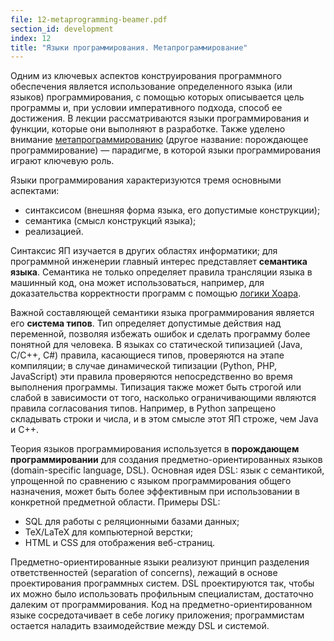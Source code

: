 ```yaml
---
file: 12-metaprogramming-beamer.pdf
section_id: development
index: 12
title: "Языки программирования. Метапрограммирование"
---
```


Одним из ключевых аспектов конструирования программного обеспечения является
использование определенного языка (или языков) программирования,
с помощью которых описывается цель программы и, при условии императивного подхода,
способ ее достижения. В лекции рассматриваются языки программирования и функции,
которые они выполняют в разработке. Также уделено внимание [метапрограммированию][meta]
(другое название: порождающее программирование) — парадигме, в которой языки программирования
играют ключевую роль.

Языки программирования характеризуются тремя основными аспектами:

* синтаксисом (внешняя форма языка, его допустимые конструкции);
* семантика (смысл конструкций языка);
* реализацией.

Синтаксис ЯП изучается в других областях информатики; для программной инженерии
главный интерес представляет **семантика языка**. Семантика не только определяет
правила трансляции языка в машинный код, она может использоваться, например,
для доказательства корректности программ с помощью [логики Хоара][hoare].

Важной составляющей семантики языка программирования является его **система типов**.
Тип определяет допустимые действия над переменной, позволяя избежать ошибок
и сделать программу более понятной для человека. В языках со статической типизацией
(Java, C/C++, C#) правила, касающиеся типов, проверяются на этапе компиляции;
в случае динамической типизации (Python, PHP, JavaScript) эти правила проверяются
непосредственно во время выполнения программы. Типизация также может быть строгой
или слабой в зависимости от того, насколько ограничивающими являются правила
согласования типов. Например, в Python запрещено складывать строки и числа,
и в этом смысле этот ЯП строже, чем Java и C++.

Теория языков программирования используется в **порождающем программировании**
для создания предметно-ориентированных языков (domain-specific language, DSL).
Основная идея DSL: язык с семантикой, упрощенной по сравнению с языком программирования
общего назначения, может быть более эффективным при использовании в конкретной
предметной области. Примеры DSL:

* SQL для работы с реляционными базами данных;
* TeX/LaTeX для компьютерной верстки;
* HTML и CSS для отображения веб-страниц.

Предметно-ориентированные языки реализуют принцип разделения ответственностей
(separation of concerns), лежащий в основе проектирования программных систем.
DSL проектируются так, чтобы их можно было использовать профильным специалистам,
достаточно далеким от программирования. Код на предметно-ориентированном языке сосредотачивает
в себе логику приложения; программистам остается наладить взаимодействие
между DSL и системой.

[meta]: https://ru.wikipedia.org/wiki/%D0%9C%D0%B5%D1%82%D0%B0%D0%BF%D1%80%D0%BE%D0%B3%D1%80%D0%B0%D0%BC%D0%BC%D0%B8%D1%80%D0%BE%D0%B2%D0%B0%D0%BD%D0%B8%D0%B5
[hoare]: https://ru.wikipedia.org/wiki/%D0%9B%D0%BE%D0%B3%D0%B8%D0%BA%D0%B0_%D0%A5%D0%BE%D0%B0%D1%80%D0%B0
